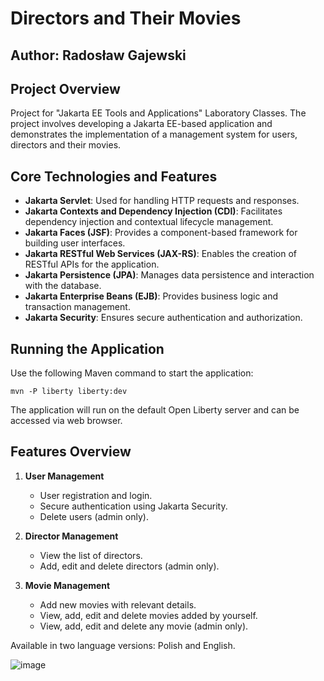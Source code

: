 # Directors and Their Movies

## Author: Radosław Gajewski

## Project Overview

Project for "Jakarta EE Tools and Applications" Laboratory Classes. The project involves developing a Jakarta EE-based application and demonstrates the implementation of a management system for users, directors and their movies.

## Core Technologies and Features

- **Jakarta Servlet**: Used for handling HTTP requests and responses.
- **Jakarta Contexts and Dependency Injection (CDI)**: Facilitates dependency injection and contextual lifecycle management.
- **Jakarta Faces (JSF)**: Provides a component-based framework for building user interfaces.
- **Jakarta RESTful Web Services (JAX-RS)**: Enables the creation of RESTful APIs for the application.
- **Jakarta Persistence (JPA)**: Manages data persistence and interaction with the database.
- **Jakarta Enterprise Beans (EJB)**: Provides business logic and transaction management.
- **Jakarta Security**: Ensures secure authentication and authorization.

## Running the Application

Use the following Maven command to start the application:
   ```
   mvn -P liberty liberty:dev
   ```

The application will run on the default Open Liberty server and can be accessed via web browser.


## Features Overview

1. **User Management**
   - User registration and login.
   - Secure authentication using Jakarta Security.
   - Delete users (admin only).

2. **Director Management**
   - View the list of directors.
   - Add, edit and delete directors (admin only).

3. **Movie Management**
   - Add new movies with relevant details.
   - View, add, edit and delete movies added by yourself.
   - View, add, edit and delete any movie (admin only).

Available in two language versions: Polish and English.

![image](https://github.com/user-attachments/assets/5845a3ca-e641-4348-b780-acbac2a57335)
